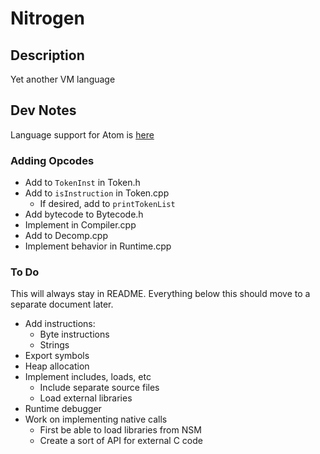 # Nitrogen

## Description

Yet another VM language

## Dev Notes

Language support for Atom is [here](https://atom.io/packages/language-nitrogen-vm)

### Adding Opcodes

* Add to ```TokenInst``` in Token.h
* Add to ```isInstruction``` in Token.cpp
	* If desired, add to ```printTokenList``` 
* Add bytecode to Bytecode.h
* Implement in Compiler.cpp
* Add to Decomp.cpp
* Implement behavior in Runtime.cpp

### To Do

This will always stay in README. Everything below this should move
to a separate document later.

* Add instructions:
	* Byte instructions
	* Strings
* Export symbols
* Heap allocation
* Implement includes, loads, etc
	* Include separate source files
	* Load external libraries
* Runtime debugger
* Work on implementing native calls
	* First be able to load libraries from NSM
	* Create a sort of API for external C code